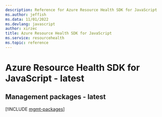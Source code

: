 ```yaml
---
description: Reference for Azure Resource Health SDK for JavaScript
ms.author: jeffish
ms.data: 11/01/2022
ms.devlang: javascript
author: xirzec
title: Azure Resource Health SDK for JavaScript
ms.service: resourcehealth
ms.topic: reference
---
```

# Azure Resource Health SDK for JavaScript - latest

## Management packages - latest
[!INCLUDE [mgmt-packages](resource-health-mgmt-index.md)]